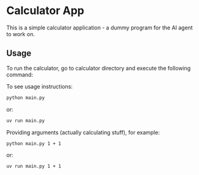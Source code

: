 # Calculator App

This is a simple calculator application - a dummy program for the AI agent to work on.

## Usage

To run the calculator, go to calculator directory and execute the following command:

To see usage instructions:

```bash
python main.py
```
or:
```bash
uv run main.py
```

Providing arguments (actually calculating stuff), for example:

```bash
python main.py 1 + 1
```
or:
```bash
uv run main.py 1 + 1
```
